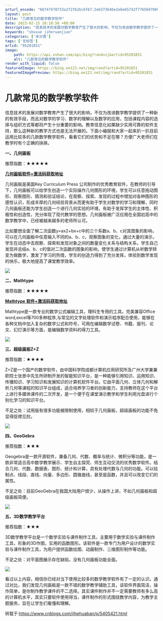 ```yaml
---
arturl_encode: "68747470733a2f2f626c6f67:2e6373646e2e6e65742f77656978696e5f3330323731333335:2f61727469636c652f64657461696c732f3935323031383531"
layout: post
title: "几款常见的数学教学软件"
date: 2023-02-15 18:18:56 +08:00
description: "信息技术的发展对数学教育产生了很大的影响，不仅为改进数学教学提供了一种新的有效手段，"
keywords: "shuxue jiheruanjian"
categories: ['未分类']
tags: ['无标签']
artid: "95201851"
image:
    path: https://api.vvhan.com/api/bing?rand=sj&artid=95201851
    alt: "几款常见的数学教学软件"
render_with_liquid: false
featuredImage: https://bing.ee123.net/img/rand?artid=95201851
featuredImagePreview: https://bing.ee123.net/img/rand?artid=95201851
---
```


# 几款常见的数学教学软件

信息技术的发展对数学教育产生了很大的影响，不仅为改进数学教学提供了一种新的有效手段，而且对数学的学习、数学的理解以及数学的应用，包括课程内容的选择与组织方式等都将产生十分重要的影响。教育信息化如果缺少实用可靠的软件支持，那么这种新的教学方式也是无法开展的。下面小编就和大家一起来扒一扒目前运用比较多的几款数学教学软件，看看它们的优势和不足在哪？方便广大老师们在教学时有个正确的抉择。

**一、几何画板**

推荐指数：★★★★★

**[几何画板软件+激活码获取地址](http://www.jihehuaban.com.cn/xiazai.html)**

几何画板是美国Key Curriculum Press 公司制作的优秀教育软件，在教师的引导下，几何画板可以给学生创造一个实际操作几何图形的环境，学生可以任意拖动图形、观察图形、猜测和验证结论，在观察、探索、发现的过程中增加对各种图形的感性认识，形成丰厚的几何经验背景从而更有助于学生对数学的学习和理解，同时几何画板还能为学生创造一个进行几何实验的环境，有助于发挥学生的主体性、积极性和创造性，充分体现了现代教学的思想。几何画板被广泛应用在全国初高中的数学教学中，已经被越来越多的老师所认可。

比如要想全面了解二次函数y=ax2+bx+c中的三个系数a、b、c对其图象的影响，可以在几何画板中任意输入不同的a、b、c，观察图象的变化，通过大量的演示，学生在动态中去观察、探索和发现对象之间的数量变化关系与结构关系，学生自己发现并总结a、b、c的值对二次函数的图象的影响，使学生通过计算机从听数学转变为做数学，激发了学习的热情，学生的创造力得到了充分发挥，体验到数学发现的快乐，极大地提高了课堂教学效率。

![](https://i-blog.csdnimg.cn/blog_migrate/8ff9f168e516701f710350dfcc95aa90.png)

**二、Mathtype**

推荐指数：★★★★★

[**Mathtype**
**软件+激活码获取地址**](http://www.mathtype.cn/xiazai.html)

Mathtype是一款专业的数学公式编辑工具，理科生专用的工具。完美兼容Office word,excel等700多种程序,与常见的文字处理软件和演示程序配合使用，能够在各种文档中加入复杂的数学公式和符号，可用在编辑数学试卷、书籍、报刊、论文、幻灯演示等方面，是编辑数学资料的得力工具。

![](https://i-blog.csdnimg.cn/blog_migrate/c25b5f26439e8836c654effefd84a533.png)

**三、超级画板Z+Z**

推荐指数：★★★★

Z+Z是一个国产的数学软件，由中国科学院成都计算机应用研究所及广州大学兼兼职院士张景中先生所研制开发的智能知识平台，是一种能够引用知识、运用知识、传播知识、学习知识和发展知识的计算机软件平台。它由平面几何、立体几何和解析几何等课程的知识平台组成，适合培养学习者的创新能力，支持教师在这个平台上进行多媒体课件的二次开发，是一个便于在课堂演示教学和学生利用光盘进行个别化学习的知识平台。

不足之处：试用版有很多功能被限制使用，相较于几何画板，超级画板的功能不免显得捉襟见肘。

![](https://i-blog.csdnimg.cn/blog_migrate/36064ae3ab8d3ff8aa98ff157b495b1e.png)

**四、GeoGebra**

推荐指数：★★★

Geogebra是一款开源软件，兼备几何、代数、概率与统计、微积分等功能，是一款非常适合高中数学教学展示、学生自主探究、师生互动交流的优秀数学软件。结合几何、代数、数据表、图形、统计和计算，具有处理代数与几何的功能。可以绘制点、线段、直线、向量、多边形、圆锥曲线，甚至是函数，并且可以改变它们的属性。

不足之处：目前GeoGebra在我国大陆用户很少，从操作上讲，不如几何画板和超级画板简便。

![](https://i-blog.csdnimg.cn/blog_migrate/c8e6f2d52ae86acedc3a17c6ca8992a4.png)

**五、3D数学教学平台**

推荐指数：★★★

3D数学教学平台是一个数学实验与课件制作工具，主要用于数学实验与课件制作工具，形象的3D作图，实用的函数图形。该软件是一款专门为用户设计的数学实验与课件制作工具，为用户提供函数绘图、动画制作、三维图形制作等功能。

不足之处：对平面图展示存在缺陷，没有几何画板功能全面。

![](https://i-blog.csdnimg.cn/blog_migrate/39f7bf9ca586c006356bfb2a131afdcd.png)

看过以上内容，相信你已经对当下使用比较多的数学教学软件有了一定的认识。通过对比，我们发现几何画板是一款不错的数学教学辅助工具，该软件界面简洁，操作简单，是你制作教学课件的不二选择。其实课件制作并不一定需要教师有多么高的计算机水平，其实只要软件使用得当，课件制作的形式围绕教学内容，为教学主题服务，旨在让学生们看懂和理解。

转载于:https://www.cnblogs.com/jihehuaban/p/5405421.html
